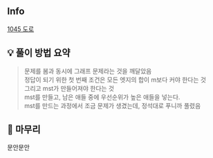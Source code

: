 ## Info
[1045 도로](https://www.acmicpc.net/problem/1045)

## 💡 풀이 방법 요약
> 문제를 봄과 동시에 그래프 문제라는 것을 깨달았음  
> 정답이 되기 위한 첫 번째 조건은 모든 엣지의 합이 m보다 커야 한다는 것  
> 그리고 mst가 만들어져야 한다는 것  
> mst를 만들고, 남은 애들 중에 우선순위가 높은 애들을 넣는다.  
> mst를 만드는 과정에서 조금 문제가 생겼는데, 정석대로 푸니까 풀렸음  

## 🙂 마무리
문안문안
